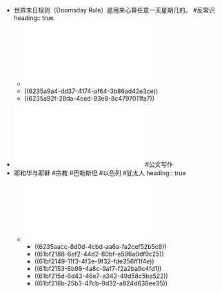 - 世界末日规则（Doomsday Rule）是用来心算任意一天星期几的。 #反常识
  heading:: true
	- ![-世界末日规则 - Doomsday Rule - windliang.windliang.pdf](../assets/-世界末日规则_-_Doomsday_Rule_-_windliang.windliang_1641705013751_0.pdf)
	- ((6235a9a4-dd37-4174-af64-3b86ad42e3ce))
	- ((6235a92f-28da-4ced-93e8-8c4797011fa7))
- ![86--以党的政治建设为统领 高质量推进机关党建工作.pdf](../assets/86--以党的政治建设为统领 高质量推进机关党建工作_1639829519861_0.pdf) #公文写作
- 耶和华与耶稣 #宗教 #巴勒斯坦 #以色列 #犹太人
  heading:: true
	- ![87--耶和华、耶稣、基督、上帝有什么区别和联系？.pdf](../assets/87--耶和华、耶稣、基督、上帝有什么区别和联系？_1639832610223_0.pdf)
		- ((6235aacc-8d0d-4cbd-aa6a-fa2cef52b5c8))
		- ((61bf2188-6ef2-44d2-80bf-e596a0df9c25))
		- ((61bf2149-11f3-4f3e-9f32-fde356ff1f4e))
		- ((61bf2153-6b99-4a8c-9af7-f2a2ba9c4fd1))
		- ((61bf215d-6d43-46e7-a342-49d58c5ba522))
		- ((61bf216b-25b3-47cb-9d32-a824d638ee35))
